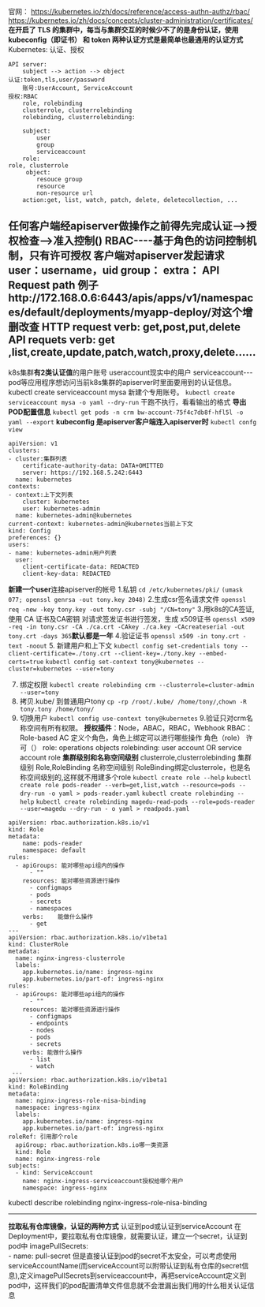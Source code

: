 官网： https://kubernetes.io/zh/docs/reference/access-authn-authz/rbac/
https://kubernetes.io/zh/docs/concepts/cluster-administration/certificates/
**在开启了 TLS 的集群中，每当与集群交互的时候少不了的是身份认证，使用 kubeconfig（即证书） 和 token 两种认证方式是最简单也最通用的认证方式**
Kubernetes: 认证、授权
```
API server:
    subject --> action --> object
认证:token,tls,user/password
    账号:UserAccount, ServiceAccount
授权:RBAC
    role, rolebinding
    clusterrole, clusterrolebinding
    rolebinding, clusterrolebinding:

    subject:
        user
        group
        serviceaccount
    role:
role, clusterrole
     object:
        resouce group
        resource
        non-resource url
    action:get, list, watch, patch, delete, deletecollection, ...
```
任何客户端经apiserver做操作之前得先完成认证-->授权检查-->准入控制()
RBAC----基于角色的访问控制机制，只有许可授权
客户端对apiserver发起请求
    user：username，uid
    group：
    extra：
    API
    Request path
        例子http://172.168.0.6:6443/apis/apps/v1/namespaces/default/deployments/myapp-deploy/对这个增删改查 
    HTTP request verb:
        get,post,put,delete
    API requets verb:
        get ,list,create,update,patch,watch,proxy,delete......
---    
k8s集群**有2类认证值**的用户账号
useraccount现实中的用户
serviceaccount---pod等应用程序想访问当前k8s集群的apiserver时里面要用到的认证信息。 
kubectl create serviceaccount mysa  新建个专用账号。
`kubectl create serviceaccount mysa -o yaml --dry-run` 干跑不执行，看看输出的格式
**导出POD配置信息**
`kubectl get pods -n crm bw-account-75f4c7db8f-hfl5l -o yaml --export`
**kubeconfig 是apiserver客户端连入apiserver时**
`kubectl confg view`
```
apiVersion: v1
clusters:
- cluster:集群列表
    certificate-authority-data: DATA+OMITTED
    server: https://192.168.5.242:6443
  name: kubernetes
contexts:
- context:上下文列表
    cluster: kubernetes
    user: kubernetes-admin
  name: kubernetes-admin@kubernetes
current-context: kubernetes-admin@kubernetes当前上下文
kind: Config
preferences: {}
users:
- name: kubernetes-admin用户列表
  user:
    client-certificate-data: REDACTED
    client-key-data: REDACTED
```
**新建一个user**连接apiserver的帐号
1.私钥
`cd /etc/kubernetes/pki/`
`(umask 077; openssl genrsa -out tony.key 2048)`
2.生成csr签名请求文件
`openssl req -new -key tony.key -out tony.csr -subj "/CN=tony"`
3.用k8s的CA签证,使用 CA 证书及CA密钥 对请求签发证书进行签发，生成 x509证书
`openssl x509 -req -in tony.csr -CA ./ca.crt -CAkey ./ca.key -CAcreateserial -out tony.crt -days 365`**默认都是一年**
4.验证证书
`openssl x509 -in tony.crt -text -noout`
5. 新建用户和上下文
`kubectl config set-credentials tony --client-certificate=./tony.crt --client-key=./tony.key --embed-certs=true`
`kubectl config set-context tony@kubernetes --cluster=kubernetes --user=tony`

7. 绑定权限
`kubectl create rolebinding crm --clusterrole=cluster-admin --user=tony`
8. 拷贝.kube/ 到普通用户tony
`cp -rp /root/.kube/ /home/tony/`,`chown -R tony.tony /home/tony/`
6. 切换用户
`kubectl config use-context tony@kubernetes`
9.验证只对crm名称空间有所有权限。
**授权插件**：Node，ABAC，RBAC，Webhook
    RBAC：Role-based AC 定义个角色，角色上绑定可以进行哪些操作
    角色（role）
    许可（）
role:
    operations
    objects
rolebinding:
    user account OR service account 
    role
**集群级别和名称空间级别**
clusterrole,clusterrolebinding 集群级别
Role,RoleBinding 名称空间级别
RoleBinding绑定clusterrole，也是名称空间级别的,这样就不用建多个role
`kubectl create role --help`
`kubectl create role pods-reader --verb=get,list,watch --resource=pods --dry-run -o yaml > pods-reader.yaml`
`kubectl create rolebinding --help`
`kubectl create rolebinding magedu-read-pods --role=pods-reader --user=magedu --dry-run - o yaml > readpods.yaml`
```
apiVersion: rbac.authorization.k8s.io/v1
kind: Role
metadata:
    name: pods-reader
    namespace: default
rules:
  - apiGroups: 能对哪些api组内的操作
      - ""
    resources: 能对哪些资源进行操作
      - configmaps
      - pods
      - secrets
      - namespaces
    verbs:    能做什么操作
      - get
---
apiVersion: rbac.authorization.k8s.io/v1beta1
kind: ClusterRole
metadata:
  name: nginx-ingress-clusterrole
  labels:
    app.kubernetes.io/name: ingress-nginx
    app.kubernetes.io/part-of: ingress-nginx
rules:
  - apiGroups: 能对哪些api组内的操作
      - ""
    resources: 能对哪些资源进行操作
      - configmaps
      - endpoints
      - nodes
      - pods
      - secrets
    verbs: 能做什么操作
      - list
      - watch 
 ---
apiVersion: rbac.authorization.k8s.io/v1beta1
kind: RoleBinding
metadata:
  name: nginx-ingress-role-nisa-binding
  namespace: ingress-nginx
  labels:
    app.kubernetes.io/name: ingress-nginx
    app.kubernetes.io/part-of: ingress-nginx
roleRef: 引用那个role
  apiGroup: rbac.authorization.k8s.io哪一类资源
  kind: Role
  name: nginx-ingress-role
subjects: 
  - kind: ServiceAccount
    name: nginx-ingress-serviceaccount授权给哪个用户
    namespace: ingress-nginx
```
kubectl describe rolebinding nginx-ingress-role-nisa-binding
*****
**拉取私有仓库镜像，认证的两种方式**
认证到pod或认证到serviceAccount
    在Deployment中，要拉取私有仓库镜像，就需要认证，建立一个secret，认证到pod中
imagePullSecrets:                                                                                                 
      - name: pull-secret
但是直接认证到pod的secret不太安全，可以考虑使用serviceAccountName(而serviceAccount可以附带认证到私有仓库的secret信息),定义imagePullSecrets到serviceaccount中，再把serviceAccount定义到pod中，这样我们的pod配置清单文件信息就不会泄漏出我们用的什么相关认证信息


 